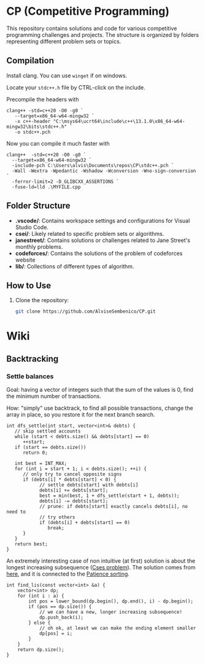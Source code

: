 # CP (Competitive Programming)

This repository contains solutions and code for various competitive programming challenges and projects. The structure is organized by folders representing different problem sets or topics.


## Compilation
Install clang. You can use `winget` if on windows.

Locate your `stdc++.h` file by CTRL-click on the include. 

Precompile the headers with
```
clang++ -std=c++20 -O0 -g0 `
   --target=x86_64-w64-mingw32 `
   -x c++-header "C:\msys64\ucrt64\include\c++\13.1.0\x86_64-w64-mingw32\bits\stdc++.h" `
   -o stdc++.pch
```

Now you can compile it much faster with
```
clang++  -std=c++20 -O0 -g0 `
  --target=x86_64-w64-mingw32 `
  -include-pch C:\Users\alvis\Documents\repos\CP\stdc++.pch `
  -Wall -Wextra -Wpedantic -Wshadow -Wconversion -Wno-sign-conversion `
  -ferror-limit=2 -D_GLIBCXX_ASSERTIONS `
  -fuse-ld=lld .\MYFILE.cpp
```


## Folder Structure

- **.vscode/**: Contains workspace settings and configurations for Visual Studio Code.
- **csei/**: Likely related to specific problem sets or algorithms.
- **janestreet/**: Contains solutions or challenges related to Jane Street's monthly problems.
- **codeforces/**: Contains the solutions of the problem of codeforces website
- **lib/**: Collections of different types of algorithm.

## How to Use

1. Clone the repository:
   ```bash
   git clone https://github.com/AlviseSembenico/CP.git


# Wiki

## Backtracking

### Settle balances

Goal: having a vector of integers such that the sum of the values is 0, find the minimum number of transactions.

How: "simply" use backtrack, to find all possible transactions, change the array in place, so you restore it for the next branch search.

```
int dfs_settle(int start, vector<int>& debts) {
   // skip settled accounts
   while (start < debts.size() && debts[start] == 0)
      ++start;
   if (start == debts.size())
      return 0;

   int best = INT_MAX;
   for (int i = start + 1; i < debts.size(); ++i) {
      // only try to cancel opposite signs
      if (debts[i] * debts[start] < 0) {
            // settle debts[start] with debts[i]
            debts[i] += debts[start];
            best = min(best, 1 + dfs_settle(start + 1, debts));
            debts[i] -= debts[start];
            // prune: if debts[start] exactly cancels debts[i], no need to
            // try others
            if (debts[i] + debts[start] == 0)
               break;
      }
   }
   return best;
}
```

An extremely interesting case of non intuitive (at first) solution is about the longest increasing subsequence ([Cses problem](https://cses.fi/problemset/result/13339595/)).
The solution comes from [here](https://usaco.guide/gold/lis?lang=cpp), and it is connected to the [Patience sorting](https://en.wikipedia.org/wiki/Patience_sorting#Algorithm_for_finding_a_longest_increasing_subsequence).

```
int find_lis(const vector<int> &a) {
	vector<int> dp;
	for (int i : a) {
		int pos = lower_bound(dp.begin(), dp.end(), i) - dp.begin();
		if (pos == dp.size()) {
			// we can have a new, longer increasing subsequence!
			dp.push_back(i);
		} else {
			// oh ok, at least we can make the ending element smaller
			dp[pos] = i;
		}
	}
	return dp.size();
}
```